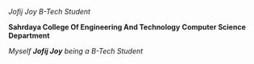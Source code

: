 *Jofij Joy*
_B-Tech Student_

**Sahrdaya College Of Engineering And Technology**
__Computer Science Department__

_Myself **Jofij Joy** being a B-Tech Student_
